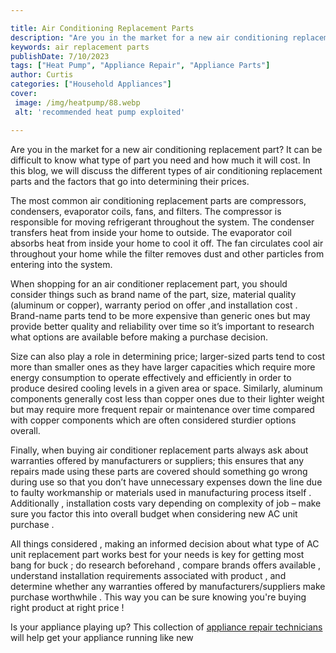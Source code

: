 ```yaml
---

title: Air Conditioning Replacement Parts
description: "Are you in the market for a new air conditioning replacement part? It can be difficult to know what type of part you need and how ...find out now"
keywords: air replacement parts
publishDate: 7/10/2023
tags: ["Heat Pump", "Appliance Repair", "Appliance Parts"]
author: Curtis
categories: ["Household Appliances"]
cover: 
 image: /img/heatpump/88.webp
 alt: 'recommended heat pump exploited'

---
```


Are you in the market for a new air conditioning replacement part? It can be difficult to know what type of part you need and how much it will cost. In this blog, we will discuss the different types of air conditioning replacement parts and the factors that go into determining their prices.

The most common air conditioning replacement parts are compressors, condensers, evaporator coils, fans, and filters. The compressor is responsible for moving refrigerant throughout the system. The condenser transfers heat from inside your home to outside. The evaporator coil absorbs heat from inside your home to cool it off. The fan circulates cool air throughout your home while the filter removes dust and other particles from entering into the system. 

When shopping for an air conditioner replacement part, you should consider things such as brand name of the part, size, material quality (aluminum or copper), warranty period on offer ,and installation cost . Brand-name parts tend to be more expensive than generic ones but may provide better quality and reliability over time so it’s important to research what options are available before making a purchase decision. 

Size can also play a role in determining price; larger-sized parts tend to cost more than smaller ones as they have larger capacities which require more energy consumption to operate effectively and efficiently in order to produce desired cooling levels in a given area or space. Similarly, aluminum components generally cost less than copper ones due to their lighter weight but may require more frequent repair or maintenance over time compared with copper components which are often considered sturdier options overall. 

Finally, when buying air conditioner replacement parts always ask about warranties offered by manufacturers or suppliers; this ensures that any repairs made using these parts are covered should something go wrong during use so that you don’t have unnecessary expenses down the line due to faulty workmanship or materials used in manufacturing process itself . Additionally , installation costs vary depending on complexity of job – make sure you factor this into overall budget when considering new AC unit purchase . 

All things considered , making an informed decision about what type of AC unit replacement part works best for your needs is key for getting most bang for buck ; do research beforehand , compare brands offers available , understand installation requirements associated with product , and determine whether any warranties offered by manufacturers/suppliers make purchase worthwhile . This way you can be sure knowing you're buying right product at right price !

Is your appliance playing up? This collection of <a href="/pages/appliance-repair-technicians/">appliance repair technicians</a> will help get your appliance running like new